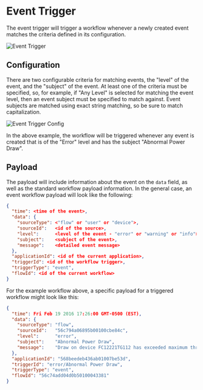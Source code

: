 # Event Trigger

The event trigger will trigger a workflow whenever a newly created event matches the criteria defined in its configuration.

![Event Trigger](/images/workflows/triggers/event-trigger.png "Event Trigger")

## Configuration

There are two configurable criteria for matching events, the "level" of the event, and the "subject" of the event.  At least one of the criteria must be specified, so, for example, if "Any Level" is selected for matching the event level, then an event subject must be specified to match against.  Event subjects are matched using exact string matching, so be sure to match capitalization.

![Event Trigger Config](/images/workflows/triggers/event-trigger-config.png "Event Trigger Config")

In the above example, the workflow will be triggered whenever any event is created that is of the "Error" level and has the subject "Abnormal Power Draw".

## Payload

The payload will include information about the event on the `data` field, as well as the standard workflow payload information.  In the general case, an event workflow payload will look like the following:

```json
{
  "time": <time of the event>,
  "data": {
    "sourceType": <"flow" or "user" or "device">,
    "sourceId":   <id of the source>,
    "level":      <level of the event - "error" or "warning" or "info">,
    "subject":    <subject of the event>,
    "message":    <detailed event message>
  },
  "applicationId": <id of the current application>,
  "triggerId": <id of the workflow trigger>,
  "triggerType": "event",
  "flowId": <id of the current workflow>
}
```

For the example workflow above, a specific payload for a triggered workflow might look like this:

```json
{
  "time": Fri Feb 19 2016 17:26:00 GMT-0500 (EST),
  "data": {
    "sourceType": "flow",
    "sourceId":   "56c794a06895b00100cbe84c",
    "level":      "error",
    "subject":    "Abnormal Power Draw",
    "message":    "Draw on device FC12221TG112 has exceeded maximum threshold"
  },
  "applicationId": "568beedeb436ab01007be53d",
  "triggerId": "error/Abnormal Power Draw",
  "triggerType": "event",
  "flowId": "56c74add04d0b50100043381"
}
```
